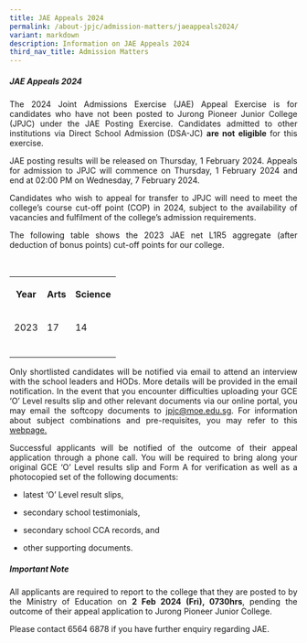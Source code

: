 ```yaml
---
title: JAE Appeals 2024
permalink: /about-jpjc/admission-matters/jaeappeals2024/
variant: markdown
description: Information on JAE Appeals 2024
third_nav_title: Admission Matters
---
```

<div align="justify">

<h5>JAE Appeals 2024</h5><p>The 2024 Joint Admissions Exercise (JAE) Appeal Exercise is for candidates who have not been posted to Jurong Pioneer Junior College (JPJC) under the JAE Posting Exercise. Candidates admitted to other institutions via Direct School Admission (DSA-JC) <strong>are not eligible </strong>for this exercise.</p><p></p><p>JAE posting results will be released on Thursday, 1 February 2024. Appeals for admission to JPJC will commence on Thursday, 1 February 2024 and end at 02:00 PM on Wednesday, 7 February 2024.</p><p>Candidates who wish to appeal for transfer to JPJC will need to meet the college’s course cut-off point (COP) in 2024, subject to the availability of vacancies and fulfilment of the college’s admission requirements.</p><p>The following table shows the 2023 JAE net L1R5 aggregate (after deduction of bonus points) cut-off points for our college.</p><p>&nbsp;&nbsp;&nbsp;&nbsp;&nbsp;&nbsp;&nbsp;&nbsp;&nbsp;	&nbsp;</p><table><tbody><tr><th rowspan="1" colspan="1"><p>Year</p></th><th rowspan="1" colspan="1"><p>Arts</p></th><th rowspan="1" colspan="1"><p>Science</p></th></tr><tr><td rowspan="1" colspan="1"><p>2023</p></td><td rowspan="1" colspan="1"><p>17</p></td><td rowspan="1" colspan="1"><p>14</p></td></tr><tr><td rowspan="1" colspan="1"><p></p></td><td rowspan="1" colspan="1"><p></p></td><td rowspan="1" colspan="1"><p></p></td></tr></tbody></table>


<p>Only shortlisted candidates will be notified via email to attend an interview with the school leaders and HODs. More details will be provided in the email notification. In the event that you encounter difficulties uploading your GCE ‘O’ Level results slip and other relevant documents via our online portal, you may email the softcopy documents to <a href="mailto:jpjc@moe.edu.sg" rel="noopener noreferrer nofollow" target="_blank"> jpjc@moe.edu.sg</a>. For information about subject combinations and pre-requisites, you may refer to this <a href="https://www.jpjc.moe.edu.sg/about/subject-combination/" rel="noopener noreferrer nofollow" target="_blank"> webpage.</a></p><p>Successful applicants will be notified of the outcome of their appeal application through a phone call. You will be required to bring along your original GCE ‘O’ Level results slip and Form A for verification as well as a photocopied set of the following documents:</p><ul data-tight="true" class="tight"><li><p>latest ‘O’ Level result slips,</p></li><li><p>secondary school testimonials,</p></li><li><p>secondary school CCA records, and</p></li><li><p>other supporting documents.</p></li></ul><h5> Important Note</h5><p>All applicants are required to report to the college that they are posted to by the Ministry of Education on <strong>2 Feb 2024 (Fri), 0730hrs</strong>, pending the outcome of their appeal application to Jurong Pioneer Junior College.</p><p>Please contact 6564 6878 if you have further enquiry regarding JAE.</p>

</div>